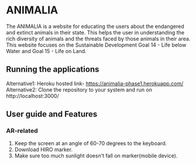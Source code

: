 # ANIMALIA
The ANIMALIA is a website for educating the users about the endangered and extinct animals in their state. This helps the user in understanding the rich diversity of animals and the threats faced by those animals in their area. This website focuses on the Sustainable Development Goal 14 - Life below Water and Goal 15 - Life on Land. 

## Running the applications
Alternative1: Heroku hosted link- https://animalia-phase1.herokuapp.com/
Alternative2: Clone the repository to your system and run on http://localhost:3000/

## User guide and Features
### AR-related
1. Keep the screen at an angle of 60-70 degrees to the keyboard.
2. Download HIRO marker.
3. Make sure too much sunlight doesn't fall on marker(mobile device).


